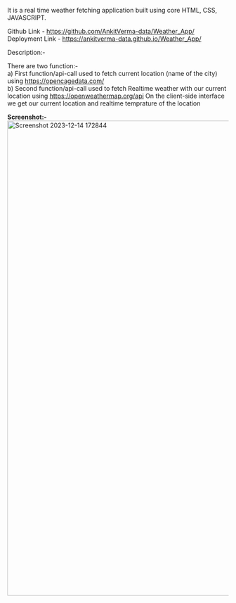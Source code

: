 It is a real time weather fetching application built using core HTML, CSS, JAVASCRIPT.

Github Link - https://github.com/AnkitVerma-data/Weather_App/ <br>
Deployment Link - https://ankitverma-data.github.io/Weather_App/


Description:-

There are two function:- <br>
a) First function/api-call used to fetch current location (name of the city) using https://opencagedata.com/ <br>
b) Second function/api-call used to fetch Realtime weather with our current location using https://openweathermap.org/api
On the client-side interface we get our current location and realtime temprature of the location <br>

**Screenshot:-**
<img width="1080" alt="Screenshot 2023-12-14 172844" src="https://github.com/AnkitVerma-data/Weather_App/assets/141918791/d0d6b1f3-9b81-4fcc-a027-9a76e21e0e95">


